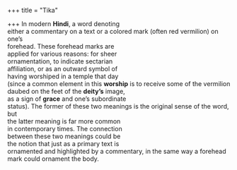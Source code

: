 +++
title = "Tika"

+++
In modern **Hindi**, a word denoting  
either a commentary on a text or a colored mark (often red vermilion) on one’s  
forehead. These forehead marks are  
applied for various reasons: for sheer  
ornamentation, to indicate sectarian  
affiliation, or as an outward symbol of  
having worshiped in a temple that day  
(since a common element in this **worship** is to receive some of the vermilion  
daubed on the feet of the **deity’s** image,  
as a sign of **grace** and one’s subordinate  
status). The former of these two meanings is the original sense of the word, but  
the latter meaning is far more common  
in contemporary times. The connection  
between these two meanings could be  
the notion that just as a primary text is  
ornamented and highlighted by a commentary, in the same way a forehead  
mark could ornament the body.